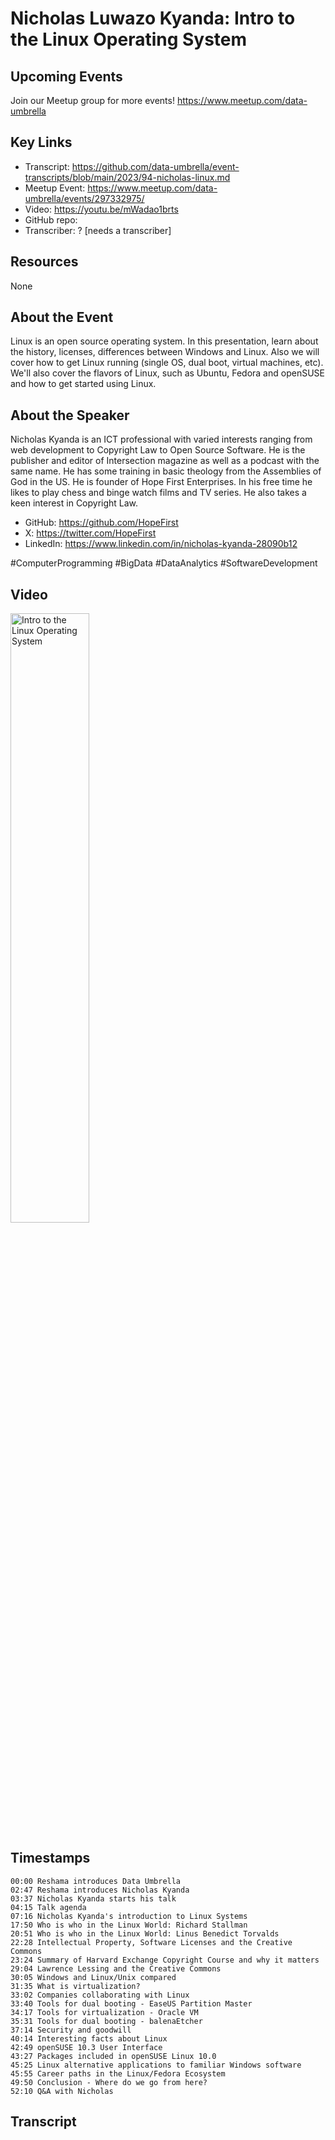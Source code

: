 # Nicholas Luwazo Kyanda:  Intro to the Linux Operating System

## Upcoming Events
Join our Meetup group for more events!
https://www.meetup.com/data-umbrella

## Key Links
- Transcript: https://github.com/data-umbrella/event-transcripts/blob/main/2023/94-nicholas-linux.md
- Meetup Event: https://www.meetup.com/data-umbrella/events/297332975/
- Video: https://youtu.be/mWadao1brts
- GitHub repo:
- Transcriber:  ? [needs a transcriber]

## Resources
None

## About the Event
Linux is an open source operating system. In this presentation, learn about the history, licenses, differences between Windows and Linux. Also we will cover how to get Linux running (single OS, dual boot, virtual machines, etc). We'll also cover the flavors of Linux, such as Ubuntu, Fedora and openSUSE and how to get started using Linux.

## About the Speaker
Nicholas Kyanda is an ICT professional with varied interests ranging from web development to Copyright Law to Open Source Software. He is the publisher and editor of Intersection magazine as well as a podcast with the same name. He has some training in basic theology from the Assemblies of God in the US. He is founder of Hope First Enterprises. In his free time he likes to play chess and binge watch films and TV series. He also takes a keen interest in Copyright Law.

- GitHub: https://github.com/HopeFirst
- X: https://twitter.com/HopeFirst
- LinkedIn: https://www.linkedin.com/in/nicholas-kyanda-28090b12

#ComputerProgramming #BigData #DataAnalytics #SoftwareDevelopment

## Video
<a href="http://www.youtube.com/watch?feature=player_embedded&v=mWadao1brts" target="_blank"><img src="http://img.youtube.com/vi/mWadao1brts/0.jpg"
alt="Intro to the Linux Operating System" width="50%" /></a>

## Timestamps
```
00:00 Reshama introduces Data Umbrella
02:47 Reshama introduces Nicholas Kyanda
03:37 Nicholas Kyanda starts his talk
04:15 Talk agenda
07:16 Nicholas Kyanda's introduction to Linux Systems
17:50 Who is who in the Linux World: Richard Stallman
20:51 Who is who in the Linux World: Linus Benedict Torvalds
22:28 Intellectual Property, Software Licenses and the Creative Commons
23:24 Summary of Harvard Exchange Copyright Course and why it matters
29:04 Lawrence Lessing and the Creative Commons
30:05 Windows and Linux/Unix compared
31:35 What is virtualization?
33:02 Companies collaborating with Linux
33:40 Tools for dual booting - EaseUS Partition Master
34:17 Tools for virtualization - Oracle VM
35:31 Tools for dual booting - balenaEtcher
37:14 Security and goodwill
40:14 Interesting facts about Linux
42:49 openSUSE 10.3 User Interface
43:27 Packages included in openSUSE Linux 10.0
45:25 Linux alternative applications to familiar Windows software
45:55 Career paths in the Linux/Fedora Ecosystem
49:50 Conclusion - Where do we go from here?
52:10 Q&A with Nicholas
```

## Transcript
